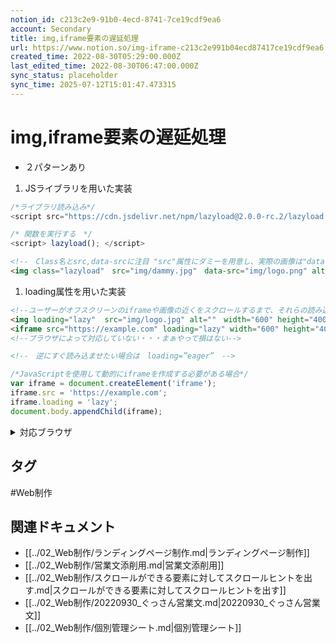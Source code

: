 ```yaml
---
notion_id: c213c2e9-91b0-4ecd-8741-7ce19cdf9ea6
account: Secondary
title: img,iframe要素の遅延処理
url: https://www.notion.so/img-iframe-c213c2e991b04ecd87417ce19cdf9ea6
created_time: 2022-08-30T05:29:00.000Z
last_edited_time: 2022-08-30T06:47:00.000Z
sync_status: placeholder
sync_time: 2025-07-12T15:01:47.473315
---
```

# img,iframe要素の遅延処理

- ２パターンあり
1. JSライブラリを用いた実装
  ```javascript
/*ライブラリ読み込み*/
<script src="https://cdn.jsdelivr.net/npm/lazyload@2.0.0-rc.2/lazyload.js"></script>

/* 関数を実行する　*/
<script> lazyload(); </script>
  ```
  ```html
<!--　Class名とsrc,data-srcに注目 "src"属性にダミーを用意し、実際の画像は"data-src"属性に書く　-->
<img class="lazyload"　src="img/dammy.jpg"　data-src="img/logo.png" alt="" width="600" height="400"/>
  ```
1. loading属性を用いた実装
  ```html
<!--ユーザーがオフスクリーンのiframeや画像の近くをスクロールするまで、それらの読み込みを遅延できる-->
<img loading="lazy"  src="img/logo.jpg" alt=""　width="600" height="400">
<iframe src="https://example.com" loading="lazy" width="600" height="400"></iframe>
<!--ブラウザによって対応していない・・・まぁやって損はない-->

<!--　逆にすぐ読み込ませたい場合は　loading=”eager”　-->
  ```
  ```javascript
/*JavaScriptを使用して動的にiframeを作成する必要がある場合*/
var iframe = document.createElement('iframe');
iframe.src = 'https://example.com';
iframe.loading = 'lazy';
document.body.appendChild(iframe);
  ```
  <details>
  <summary>対応ブラウザ</summary>
  </details>

## タグ

#Web制作 

## 関連ドキュメント

- [[../02_Web制作/ランディングページ制作.md|ランディングページ制作]]
- [[../02_Web制作/営業文添削用.md|営業文添削用]]
- [[../02_Web制作/スクロールができる要素に対してスクロールヒントを出す.md|スクロールができる要素に対してスクロールヒントを出す]]
- [[../02_Web制作/20220930_ぐっさん営業文.md|20220930_ぐっさん営業文]]
- [[../02_Web制作/個別管理シート.md|個別管理シート]]
